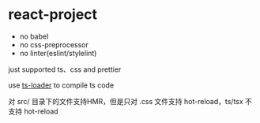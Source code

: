 # react-project

+ no babel
+ no css-preprocessor
+ no linter(eslint/stylelint)

just supported ts、css and prettier

use [ts-loader](https://github.com/TypeStrong/ts-loader) to compile ts code

对 src/ 目录下的文件支持HMR，但是只对 .css 文件支持 hot-reload，ts/tsx 不支持 hot-reload
